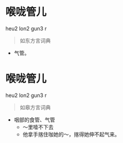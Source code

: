 # 喉咙管儿
heu2 lon2 gun3 r
> 如东方言词典
- 气管。

# 喉咙管儿
heu2 lon2 gun3 r
> 如皋方言词典
- 咽部的食管、气管
  - ～里噎不下去
  - 他拿手揢住咖她的～，揢得她伸不起气来。
